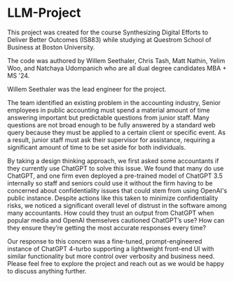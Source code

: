 # LLM-Project

This project was created for the course Synthesizing Digital Efforts to Deliver Better Outcomes (IS883) while studying at Questrom School of Business at Boston University. 

The code was authored by Willem Seethaler, Chris Tash, Matt Nathin, Yelim Woo, and Natchaya Udompanich who are all dual degree candidates MBA + MS '24.

Willem Seethaler was the lead engineer for the project. 

The team identified an existing problem in the accounting industry, Senior employees in public accounting must spend a material amount of time answering important but predictable questions from junior staff. Many questions are not broad enough to be fully answered by a standard web query because they must be applied to a certain client or specific event. As a result, junior staff must ask their supervisor for assistance, requiring a significant amount of time to be set aside for both individuals.

By taking a design thinking approach, we first asked some accountants if they currently use ChatGPT to solve this issue. We found that many do use ChatGPT, and one firm even deployed a pre-trained model of ChatGPT 3.5 internally so staff and seniors could use it without the firm having to be concerned about confidentiality issues that could stem from using OpenAI's public instance. Despite actions like this taken to minimize confidentiality risks, we noticed a significant overall level of distrust in the software among many accountants. How could they trust an output from ChatGPT when popular media and OpenAI themselves cautioned ChatGPT’s use? How can they ensure they’re getting the most accurate responses every time?

Our response to this concern was a fine-tuned, prompt-engineered instance of ChatGPT 4-turbo supporting a lightweight front-end UI with similar functionality but more control over verbosity and business need. Please feel free to explore the project and reach out as we would be happy to discuss anything further. 

